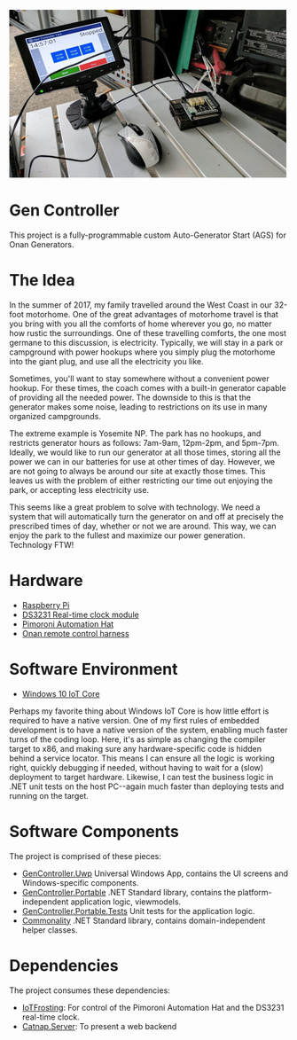 ![GenController in action](Resources/GenController-500x.jpg)

# Gen Controller

This project is a fully-programmable custom Auto-Generator Start (AGS) for Onan Generators.

# The Idea

In the summer of 2017, my family travelled around the West Coast in our 32-foot motorhome. One of the great advantages of motorhome travel is that you bring with you all the comforts of home wherever you go, no matter how rustic the surroundings. One of these travelling comforts, the one most germane to this discussion, is electricity. Typically, we will stay in a park or campground with power hookups where you simply plug the motorhome into the giant plug, and use all the electricity you like. 

Sometimes, you'll want to stay somewhere without a convenient power hookup. For these times, the coach comes with a built-in generator capable of providing all the needed power. The downside to this is that the generator makes some noise, leading to restrictions on its use in many organized campgrounds. 

The extreme example is Yosemite NP. The park has no hookups, and restricts generator hours as follows: 7am-9am, 12pm-2pm, and 5pm-7pm. Ideally, we would like to run our generator at all those times, storing all the power we can in our batteries for use at other times of day. However, we are not going to always be around our site at exactly those times. This leaves us with the problem of either restricting our time out enjoying the park, or accepting less electricity use.

This seems like a great problem to solve with technology. We need a system that will automatically turn the generator on and off at precisely the prescribed times of day, whether or not we are around. This way, we can enjoy the park to the fullest and maximize our power generation. Technology FTW!

# Hardware 

* [Raspberry Pi](https://www.adafruit.com/category/105)
* [DS3231 Real-time clock module](https://www.adafruit.com/product/3013)
* [Pimoroni Automation Hat](https://www.adafruit.com/product/3289)
* [Onan remote control harness](https://www.rvupgradestore.com/Onan-Remote-Control-Panels-Wiring-Harness-p/55-8685.htm)

# Software Environment

* [Windows 10 IoT Core](https://developer.microsoft.com/en-us/windows/iot)

Perhaps my favorite thing about Windows IoT Core is how little effort is required to have a native version. One of my first rules of embedded development is to have a native version of the system, enabling much faster turns of the coding loop. Here, it's as simple as changing the compiler target to x86, and making sure any hardware-specific code is hidden behind a service locator. This means I can ensure all the logic is working right, quickly debugging if needed, without having to wait for a (slow) deployment to target hardware. Likewise, I can test the business logic in .NET unit tests on the host PC--again much faster than deploying tests and running on the target.

# Software Components

The project is comprised of these pieces:

* [GenController.Uwp](./GenController.Uwp) Universal Windows App, contains the UI screens and Windows-specific components.
* [GenController.Portable](./GenController.Portable) .NET Standard library, contains the platform-independent application logic, viewmodels.
* [GenController.Portable.Tests](./GenController.Portable.Tests) Unit tests for the application logic.
* [Commonality](./Commonality) .NET Standard library, contains domain-independent helper classes.

# Dependencies

The project consumes these dependencies:

* [IoTFrosting](https://github.com/jcoliz/Iot-Frosting): For control of the Pimoroni Automation Hat and the DS3231 real-time clock.
* [Catnap.Server](https://github.com/jcoliz/Catnap.Server): To present a web backend
